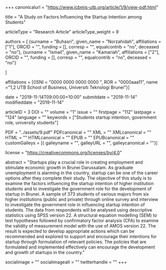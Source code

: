 +++
canonicalurl = "https://www.icbmis-utb.org/article/1/9/view-pdf.html"

title = "A Study on Factors Influencing the Startup Intention among Students"

articleType = "Research Article"
articleType_weight = 9

authors = [
  {surname = "Buhasri",  given_name = "Norzahidah",  affiliations = ["1"],  ORCID = "", funding = [], corresp = "", equalcontrib = "no", deceased = "no"},
  {surname = "Ismail",  given_name = "Kamariah",  affiliations = ["2"],  ORCID = "", funding = [], corresp = "", equalcontrib = "no", deceased = "no"}
  
]

affiliations = [{ISNI = "0000 0000 0000 0000 ", ROR = "0000aaa11", name ="1,2 UTB School of Business, Universiti Teknologi Brunei"}]


date = "2019-11-14T09:00:00+10:00"
submitdate = "2019-11-14"
modifieddate = "2019-11-14"

articleID = 3
DOI = ""
volume = "1"
issue = ""
firstpage = "112"
lastpage = "124"
language = ""
keywords = ["Students startup intention, government role, university students"]


PDF = "../assets/9.pdf"
PDFcanonical = ""
XML = ""
XMLcanonical = ""
HTML = ""
HTMLcanonical = ""
EPUB = ""
EPUBcanonical = ""
customGalleys = [{ galleyname = "", galleyURL = "", galleycanonical = ""}]

license = "https://creativecommons.org/licenses/by/4.0"

abstract = "Startups play a crucial role in creating employment and stimulate economic growth in Brunei Darussalam.  As graduate unemployment is alarming in the country, startup can be one of the career options after they complete their study.  The objective of this study is to examine the factors influencing the startup intention of higher institution students and to investigate the government role for the development of startup in Brunei.  A sample of 373 students of various majors from six higher institutions (public and private) through online survey and interview to investigate the government role in influencing startup intention of students.  The data from respondents will be analysed using descriptive statistics using SPSS version 22.  A structural equation modelling (SEM) to test hypotheses followed by confirmatory factor analysis (CFA) to examine the validity of measurement model with the use of AMOS version 22.  The result is expected to develop appropriate actions which can be recommended and explored to support and encourage their intentions for startup through formulation of relevant policies.  The policies that are formulated and implemented effectively can encourage the development and growth of startups in the country."


socialimage = ""
socialimagealt = ""
twitterhandle = ""
+++

